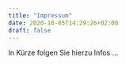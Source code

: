 ```yaml
---
title: "Impressum"
date: 2020-10-05T14:29:26+02:00
draft: false
---
```


In Kürze folgen Sie hierzu Infos ...
